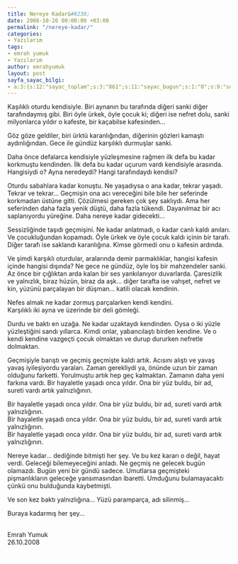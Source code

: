```yaml
---
title: Nereye Kadar&#8230;
date: 2008-10-26 00:00:00 +03:00
permalink: "/nereye-kadar/"
categories:
- Yazılarım
tags:
- emrah yumuk
- Yazılarım
author: emrahyumuk
layout: post
sayfa_sayac_bilgi:
- a:3:{s:12:"sayac_toplam";s:3:"861";s:11:"sayac_bugun";s:1:"0";s:9:"son_okuma";s:10:"1364829482";}
---
```


Kaşılıklı oturdu kendisiyle. Biri aynanın bu tarafında diğeri sanki diğer tarafındaymış gibi. Biri öyle ürkek, öyle çocuk ki; diğeri ise nefret dolu, sanki milyonlarca yıldır o kafeste, bir kaçabilse kafesinden…

Göz göze geldiler, biri ürktü karanlığından, diğerinin gözleri kamaştı aydınlığından. Gece ile gündüz karşılıklı durmuşlar sanki.

Daha önce defalarca kendisiyle yüzleşmesine rağmen ilk defa bu kadar korkmuştu kendinden. İlk defa bu kadar uçurum vardı kendisiyle arasında. Hangisiydi o? Ayna neredeydi? Hangi tarafındaydı kendisi?

Oturdu sabahlara kadar konuştu. Ne yaşadıysa o ana kadar, tekrar yaşadı. Tekrar ve tekrar… Geçmişin ona acı vereceğini bile bile her seferinde korkmadan üstüne gitti. Çözülmesi gereken çok şey saklıydı. Ama her seferinden daha fazla yenik düştü, daha fazla tükendi. Dayanılmaz bir acı saplanıyordu yüreğine. Daha nereye kadar gidecekti…

<!--more-->

Sessizliğinde taşıdı geçmişini. Ne kadar anlatmadı, o kadar canlı kaldı anıları. Ve çocukluğundan kopamadı. Öyle ürkek ve öyle çocuk kaldı içinin bir tarafı. Diğer tarafı ise saklandı karanlığına. Kimse görmedi onu o kafesin ardında.

Ve şimdi karşıklı oturdular, aralarında demir parmaklıklar, hangisi kafesin içinde hangisi dışında? Ne gece ne gündüz, öyle loş bir mahzendeler sanki. Az önce bir çığlıktan arda kalan bir ses yankılanıyor duvarlarda. Çaresizlik ve yalnızlık, biraz hüzün, biraz da aşk… diğer tarafta ise vahşet, nefret ve kin, yüzünü parçalayan bir düşman… katili olacak kendinin.

Nefes almak ne kadar zormuş parçalarken kendi kendini.  
Karşılıklı iki ayna ve üzerinde bir deli gömleği.

Durdu ve baktı en uzağa. Ne kadar uzaktaydı kendinden. Oysa o iki yüzle yüzleştiğini sandı yıllarca. Kimdi onlar, yabancılaştı birden kendine. Ve o kendi kendine vazgeçti çocuk olmaktan ve durup dururken nefretle dolmaktan.

Geçmişiyle barıştı ve geçmiş geçmişte kaldı artık. Acısını alıştı ve yavaş yavaş iyileşiyordu yaraları. Zaman gerekliydi ya, önünde uzun bir zaman olduğunu farketti. Yorulmuştu artık hep geç kalmaktan. Zamanın daha yeni farkına vardı. Bir hayaletle yaşadı onca yıldır. Ona bir yüz buldu, bir ad, sureti vardı artık yalnızlığının.

Bir hayaletle yaşadı onca yıldır. Ona bir yüz buldu, bir ad, sureti vardı artık yalnızlığının.  
Bir hayaletle yaşadı onca yıldır. Ona bir yüz buldu, bir ad, sureti vardı artık yalnızlığının.  
Bir hayaletle yaşadı onca yıldır. Ona bir yüz buldu, bir ad, sureti vardı artık yalnızlığının.

Nereye kadar… dediğinde bitmişti her şey. Ve bu kez kararı o değil, hayat verdi. Geleceği bilemeyeceğini anladı. Ne geçmiş ne gelecek bugün olamazdı. Bugün yeni bir gündü sadece. Umutlarsa geçmişteki pişmanlıkların geleceğe yansımasından ibaretti. Umduğunu bulamayacaktı çünkü onu bulduğunda kaybetmişti.

Ve son kez baktı yalnızlığına… Yüzü paramparça, adı silinmiş…

Buraya kadarmış her şey…  
<span style="color: #ffffff;">.</span>

Emrah Yumuk  
26.10.2008

<span style="color: #ffffff;">.</span>